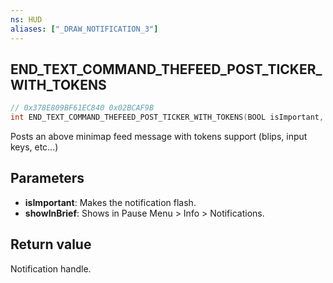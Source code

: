 ```yaml
---
ns: HUD
aliases: ["_DRAW_NOTIFICATION_3"]
---
```

## END_TEXT_COMMAND_THEFEED_POST_TICKER_WITH_TOKENS

```c
// 0x378E809BF61EC840 0x02BCAF9B
int END_TEXT_COMMAND_THEFEED_POST_TICKER_WITH_TOKENS(BOOL isImportant, BOOL showInBrief);
```

Posts an above minimap feed message with tokens support (blips, input keys, etc...)

## Parameters
* **isImportant**: Makes the notification flash.
* **showInBrief**: Shows in Pause Menu > Info > Notifications.

## Return value
Notification handle.
